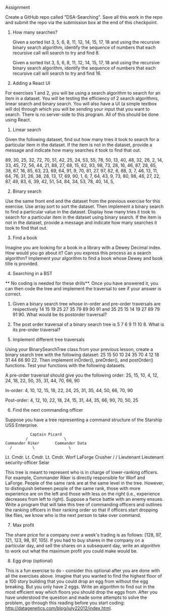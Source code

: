 Assignment

Create a GitHub repo called "DSA-Searching". Save all this work in the repo and submit 
the repo via the submission box at the end of this checkpoint.

1. How many searches?

    Given a sorted list 3, 5, 6, 8, 11, 12, 14, 15, 17, 18 and using the recursive binary 
	search algorithm, identify the sequence of numbers that each recursive call will 
	search to try and find 8.

    Given a sorted list 3, 5, 6, 8, 11, 12, 14, 15, 17, 18 and using the recursive binary 
	search algorithm, identify the sequence of numbers that each recursive call will 
	search to try and find 16.

2. Adding a React UI

For exercises 1 and 2, you will be using a search algorithm to search for an item in a 
dataset. You will be testing the efficiency of 2 search algorithms, linear search and 
binary search. You will also have a UI (a simple textbox will do) through which you will be sending your input that you want to search. There is no server-side to this program. All of this should be done using React.

1) Linear search

Given the following dataset, find out how many tries it took to search for a particular 
item in the dataset. If the item is not in the dataset, provide a message and indicate 
how many searches it took to find that out.

89, 30, 25, 32, 72, 70, 51, 42, 25, 24, 53, 55, 78, 
50, 13, 40, 48, 32, 26, 2, 14, 33, 45, 72, 56, 44, 
21, 88, 27, 68, 15, 62, 93, 98, 73, 28, 16, 46, 87, 
28, 65, 38, 67, 16, 85, 63, 23, 69, 64, 91, 9, 70, 81, 
27, 97, 82, 6, 88, 3, 7, 46, 13, 11, 64, 76, 31, 26, 38, 
28, 13, 17, 69, 90, 1, 6, 7, 64, 43, 9, 73, 80, 98, 46, 27, 
22, 87, 49, 83, 6, 39, 42, 51, 54, 84, 34, 53, 78, 40, 14, 5,

2) Binary search

Use the same front end and the dataset from the previous exercise for this exercise. 
Use array.sort to sort the dataset. Then implement a binary search to find a particular 
value in the dataset. Display how many tries it took to search for a particular item in 
the dataset using binary search. If the item is not in the dataset, provide a message 
and indicate how many searches it took to find that out.

3. Find a book

Imagine you are looking for a book in a library with a Dewey Decimal index. How would 
you go about it? Can you express this process as a search algorithm? Implement your 
algorithm to find a book whose Dewey and book title is provided.

4. Searching in a BST

** No coding is needed for these drills**. Once you have answered it, you can then 
code the tree and implement the traversal to see if your answer is correct.

1) Given a binary search tree whose in-order and pre-order traversals are respectively 
14 15 19 25 27 35 79 89 90 91 and 35 25 15 14 19 27 89 79 91 90. What would be its 
postorder traversal?

2) The post order traversal of a binary search tree is 5 7 6 9 11 10 8. What is its 
pre-order traversal?

5. Implement different tree traversals

Using your BinarySearchTree class from your previous lesson, create a binary search 
tree with the following dataset: 25 15 50 10 24 35 70 4 12 18 31 44 66 90 22. Then 
implement inOrder(), preOrder(), and postOrder() functions. Test your functions with 
the following datasets.

A pre-order traversal should give you the following order: 
25, 15, 10, 4, 12, 24, 18, 22, 50, 35, 31, 44, 70, 66, 90

In-order: 4, 10, 12, 15, 18, 22, 24, 25, 31, 35, 44, 50, 66, 70, 90

Post-order: 4, 12, 10, 22, 18, 24, 15, 31, 44, 35, 66, 90, 70, 50, 25

6. Find the next commanding officer

Suppose you have a tree representing a command structure of the Starship USS Enterprise.

               Captain Picard
             /                \
    Commander Riker       Commander Data
      /         \               \
 Lt. Cmdr.   Lt. Cmdr.          Lt. Cmdr.
 Worf        LaForge            Crusher
   /                           /
Lieutenant                  Lieutenant
security-officer            Selar

This tree is meant to represent who is in charge of lower-ranking officers. For example, 
Commander Riker is directly responsible for Worf and LaForge. People of the same rank 
are at the same level in the tree. However, to distinguish between people of the same 
rank, those with more experience are on the left and those with less on the right (i.e., 
experience decreases from left to right). Suppose a fierce battle with an enemy ensues. 
Write a program that will take this tree of commanding officers and outlines the ranking 
officers in their ranking order so that if officers start dropping like flies, we know 
who is the next person to take over command.

7. Max profit

The share price for a company over a week's trading is as follows: 
[128, 97, 121, 123, 98, 97, 105]. If you had to buy shares in the company on a particular 
day, and sell the shares on a subsequent day, write an algorithm to work out what the 
maximum profit you could make would be.

8. Egg drop (optional)

This is a fun exercise to do - consider this optional after you are done with all the 
exercises above. Imagine that you wanted to find the highest floor of a 100 story 
building that you could drop an egg from without the egg breaking. But you only have 2 
eggs. Write an algorithm to find out in the most efficient way which floors you should 
drop the eggs from. After you have understood the question and made some attempts to 
solve the problem, go through this reading before you start coding: 
http://datagenetics.com/blog/july22012/index.html.